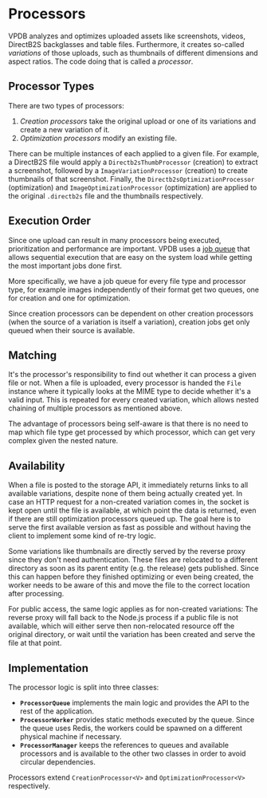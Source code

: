 # Processors

VPDB analyzes and optimizes uploaded assets like screenshots, videos, DirectB2S backglasses and table files. 
Furthermore, it creates so-called *variations* of those uploads, such as thumbnails of different dimensions and aspect
ratios. The code doing that is called a *processor*.

## Processor Types

There are two types of processors: 

1. *Creation processors* take the original upload or one of its variations and create a new variation of it.
2. *Optimization processors* modify an existing file.
 
There can be multiple instances of each applied to a given file. For example, a DirectB2S file would apply a 
`Directb2sThumbProcessor` (creation) to extract a screenshot, followed by a `ImageVariationProcessor` (creation) to 
create thumbnails of that screenshot. Finally, the `Directb2sOptimizationProcessor` (optimization) and 
`ImageOptimizationProcessor` (optimization) are applied to the original `.directb2s` file and the thumbnails 
respectively.

## Execution Order

Since one upload can result in many processors being executed, prioritization and performance are important. VPDB uses
a [job queue](https://github.com/OptimalBits/bull) that allows sequential execution that are easy on the system load
while getting the most important jobs done first.

More specifically, we have a job queue for every file type and processor type, for example images independently of their
format get two queues, one for creation and one for optimization.

Since creation processors can be dependent on other creation processors (when the source of a variation is itself a
variation), creation jobs get only queued when their source is available.

## Matching

It's the processor's responsibility to find out whether it can process a given file or not. When a file is uploaded,
every processor is handed the `File` instance where it typically looks at the MIME type to decide whether it's a valid
input. This is repeated for every created variation, which allows nested chaining of multiple processors as mentioned
above.

The advantage of processors being self-aware is that there is no need to map which file type get processed by which
processor, which can get very complex given the nested nature.

## Availability

When a file is posted to the storage API, it immediately returns links to all available variations, despite none of them
being actually created yet. In case an HTTP request for a non-created variation comes in, the socket is kept open until
the file is available, at which point the data is returned, even if there are still optimization processors queued up.
The goal here is to serve the first available version as fast as possible and without having the client to implement 
some kind of re-try logic.

Some variations like thumbnails are directly served by the reverse proxy since they don't need authentication. These 
files are relocated to a different directory as soon as its parent entity (e.g. the release) gets published. Since this
can happen before they finished optimizing or even being created, the worker needs to be aware of this and move the file
to the correct location after processing.

For public access, the same logic applies as for non-created variations: The reverse proxy will fall back to the Node.js
process if a public file is not available, which will either serve then non-relocated resource off the original 
directory, or wait until the variation has been created and serve the file at that point.

## Implementation

The processor logic is split into three classes:

- **`ProcessorQueue`** implements the main logic and provides the API to the rest of the application. 
- **`ProcessorWorker`** provides static methods executed by the queue. Since the queue uses Redis, the workers could be
  spawned on a different physical machine if necessary.
- **`ProcessorManager`** keeps the references to queues and available processors and is available to the other two 
  classes in order to avoid circular dependencies.
  
Processors extend `CreationProcessor<V>` and `OptimizationProcessor<V>` respectively.  